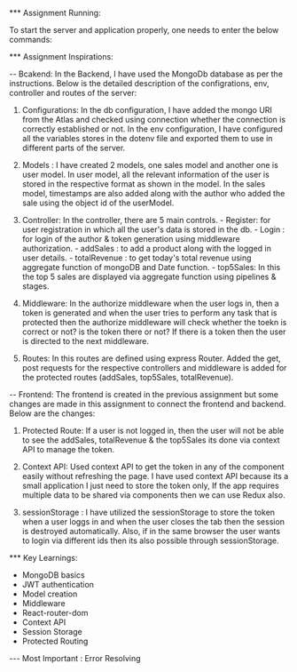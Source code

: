 *** Assignment Running:

To start the server and application properly, one needs to enter the below commands:




*** Assignment Inspirations:


-- Bcakend: In the Backend, I have used the MongoDb database as per the instructions. Below is the detailed description 
            of the configrations, env, controller and routes of the server:

1) Configurations: In the db configuration, I have added the mongo URI from the Atlas and checked using connection
                   whether the connection is correctly established or not. In the env configuration, I have configured 
all the variables stores in the dotenv file and exported them to use in different parts of the server.

2) Models : I have created 2 models, one sales model and another one is user model. In user model, all the relevant 
            information of the user is stored in the respective format as shown in the model. In the sales model, 
timestamps are also added along with the author who added the sale using the object id of the userModel.

3) Controller: In the controller, there are 5 main controls. 
                - Register: for user registration in which all the user's data is stored in the db.
                - Login : for login of the author & token generation using middleware authorization.
                - addSales : to add a product along with the logged in user details. 
                - totalRevenue : to get today's total revenue using aggregate function of mongoDB and Date function.
                - top5Sales: In this the top 5 sales are displayed via aggregate function using pipelines & stages.

4) Middleware: In the authorize middleware when the user logs in, then a token is generated and when the user tries 
                to perform any task that is protected then the authorize middleware will check whether the toekn 
is correct or not? is the token there or not? If there is a token then the user is directed to the next middleware.

5) Routes: In this routes are defined using express Router. Added the get, post requests for the respective 
            controllers and middleware is added for the protected routes (addSales, top5Sales, totalRevenue).


-- Frontend: The frontend is created in the previous assignment but some changes are made in this assignment to 
             connect the frontend and backend. Below are the changes:

1) Protected Route: If a user is not logged in, then the user will not be able to see the addSales, totalRevenue &
                    the top5Sales its done via context API to manage the token.

2) Context API: Used context API to get the token in any of the component easily without refreshing the page. I have 
                used context API because its a small application I just need to store the token only, If the app 
requires multiple data to be shared via components then we can use Redux also.

3) sessionStorage : I have utilized the sessionStorage to store the token when a user loggs in and when the user 
                    closes the tab then the session is destroyed automatically. Also, if in the same browser the
user wants to login via different ids then its also possible through sessionStorage. 



*** Key Learnings:
- MongoDB basics
- JWT authentication 
- Model creation 
- Middleware 
- React-router-dom
- Context API 
- Session Storage
- Protected Routing

--- Most Important : Error Resolving